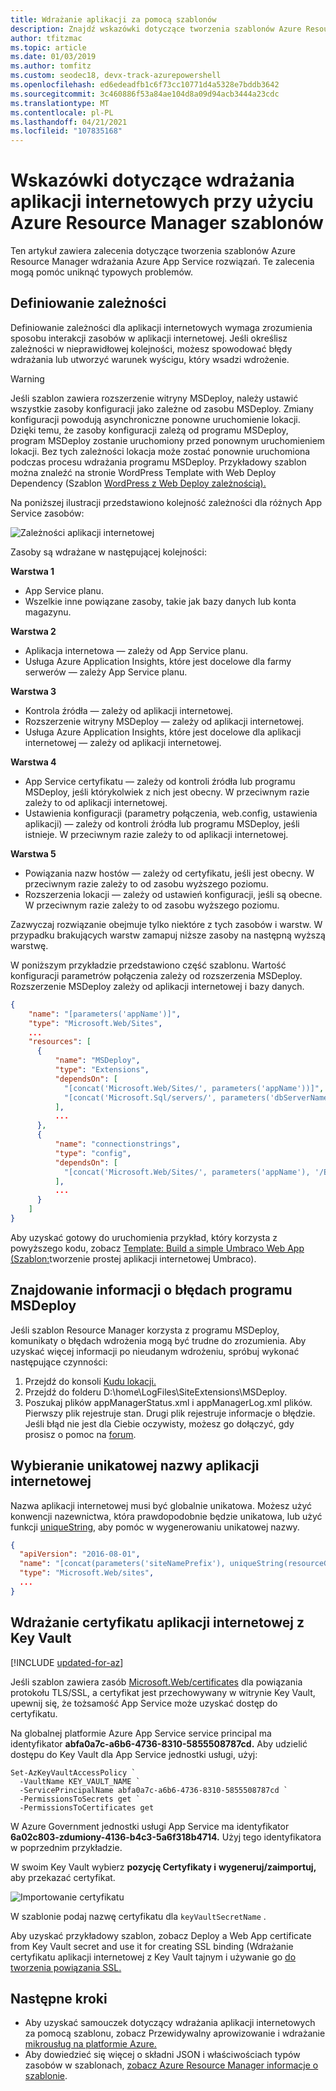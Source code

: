 ```yaml
---
title: Wdrażanie aplikacji za pomocą szablonów
description: Znajdź wskazówki dotyczące tworzenia szablonów Azure Resource Manager do aprowizowania i wdrażania App Service aplikacji.
author: tfitzmac
ms.topic: article
ms.date: 01/03/2019
ms.author: tomfitz
ms.custom: seodec18, devx-track-azurepowershell
ms.openlocfilehash: ed6edeadfb1c6f73cc10771d4a5328e7bddb3642
ms.sourcegitcommit: 3c460886f53a84ae104d8a09d94acb3444a23cdc
ms.translationtype: MT
ms.contentlocale: pl-PL
ms.lasthandoff: 04/21/2021
ms.locfileid: "107835168"
---
```

# <a name="guidance-on-deploying-web-apps-by-using-azure-resource-manager-templates"></a>Wskazówki dotyczące wdrażania aplikacji internetowych przy użyciu Azure Resource Manager szablonów

Ten artykuł zawiera zalecenia dotyczące tworzenia szablonów Azure Resource Manager wdrażania Azure App Service rozwiązań. Te zalecenia mogą pomóc uniknąć typowych problemów.

## <a name="define-dependencies"></a>Definiowanie zależności

Definiowanie zależności dla aplikacji internetowych wymaga zrozumienia sposobu interakcji zasobów w aplikacji internetowej. Jeśli określisz zależności w nieprawidłowej kolejności, możesz spowodować błędy wdrażania lub utworzyć warunek wyścigu, który wsadzi wdrożenie.

> [!WARNING]
> Jeśli szablon zawiera rozszerzenie witryny MSDeploy, należy ustawić wszystkie zasoby konfiguracji jako zależne od zasobu MSDeploy. Zmiany konfiguracji powodują asynchroniczne ponowne uruchomienie lokacji. Dzięki temu, że zasoby konfiguracji zależą od programu MSDeploy, program MSDeploy zostanie uruchomiony przed ponownym uruchomieniem lokacji. Bez tych zależności lokacja może zostać ponownie uruchomiona podczas procesu wdrażania programu MSDeploy. Przykładowy szablon można znaleźć na stronie WordPress Template with Web Deploy Dependency (Szablon [WordPress z Web Deploy zależnością).](https://github.com/davidebbo/AzureWebsitesSamples/blob/master/ARMTemplates/WordpressTemplateWebDeployDependency.json)

Na poniższej ilustracji przedstawiono kolejność zależności dla różnych App Service zasobów:

![Zależności aplikacji internetowej](media/web-sites-rm-template-guidance/web-dependencies.png)

Zasoby są wdrażane w następującej kolejności:

**Warstwa 1**
* App Service planu.
* Wszelkie inne powiązane zasoby, takie jak bazy danych lub konta magazynu.

**Warstwa 2**
* Aplikacja internetowa — zależy od App Service planu.
* Usługa Azure Application Insights, które jest docelowe dla farmy serwerów — zależy App Service planu.

**Warstwa 3**
* Kontrola źródła — zależy od aplikacji internetowej.
* Rozszerzenie witryny MSDeploy — zależy od aplikacji internetowej.
* Usługa Azure Application Insights, które jest docelowe dla aplikacji internetowej — zależy od aplikacji internetowej.

**Warstwa 4**
* App Service certyfikatu — zależy od kontroli źródła lub programu MSDeploy, jeśli którykolwiek z nich jest obecny. W przeciwnym razie zależy to od aplikacji internetowej.
* Ustawienia konfiguracji (parametry połączenia, web.config, ustawienia aplikacji) — zależy od kontroli źródła lub programu MSDeploy, jeśli istnieje. W przeciwnym razie zależy to od aplikacji internetowej.

**Warstwa 5**
* Powiązania nazw hostów — zależy od certyfikatu, jeśli jest obecny. W przeciwnym razie zależy to od zasobu wyższego poziomu.
* Rozszerzenia lokacji — zależy od ustawień konfiguracji, jeśli są obecne. W przeciwnym razie zależy to od zasobu wyższego poziomu.

Zazwyczaj rozwiązanie obejmuje tylko niektóre z tych zasobów i warstw. W przypadku brakujących warstw zamapuj niższe zasoby na następną wyższą warstwę.

W poniższym przykładzie przedstawiono część szablonu. Wartość konfiguracji parametrów połączenia zależy od rozszerzenia MSDeploy. Rozszerzenie MSDeploy zależy od aplikacji internetowej i bazy danych. 

```json
{
    "name": "[parameters('appName')]",
    "type": "Microsoft.Web/Sites",
    ...
    "resources": [
      {
          "name": "MSDeploy",
          "type": "Extensions",
          "dependsOn": [
            "[concat('Microsoft.Web/Sites/', parameters('appName'))]",
            "[concat('Microsoft.Sql/servers/', parameters('dbServerName'), '/databases/', parameters('dbName'))]",
          ],
          ...
      },
      {
          "name": "connectionstrings",
          "type": "config",
          "dependsOn": [
            "[concat('Microsoft.Web/Sites/', parameters('appName'), '/Extensions/MSDeploy')]"
          ],
          ...
      }
    ]
}
```

Aby uzyskać gotowy do uruchomienia przykład, który korzysta z powyższego kodu, zobacz [Template: Build a simple Umbraco Web App (Szablon:](https://github.com/Azure/azure-quickstart-templates/tree/master/umbraco-webapp-simple)tworzenie prostej aplikacji internetowej Umbraco).

## <a name="find-information-about-msdeploy-errors"></a>Znajdowanie informacji o błędach programu MSDeploy

Jeśli szablon Resource Manager korzysta z programu MSDeploy, komunikaty o błędach wdrożenia mogą być trudne do zrozumienia. Aby uzyskać więcej informacji po nieudanym wdrożeniu, spróbuj wykonać następujące czynności:

1. Przejdź do konsoli [Kudu lokacji.](https://github.com/projectkudu/kudu/wiki/Kudu-console)
2. Przejdź do folderu D:\home\LogFiles\SiteExtensions\MSDeploy.
3. Poszukaj plików appManagerStatus.xml i appManagerLog.xml plików. Pierwszy plik rejestruje stan. Drugi plik rejestruje informacje o błędzie. Jeśli błąd nie jest dla Ciebie oczywisty, możesz go dołączyć, gdy prosisz o pomoc na [forum](/answers/topics/azure-webapps.html).

## <a name="choose-a-unique-web-app-name"></a>Wybieranie unikatowej nazwy aplikacji internetowej

Nazwa aplikacji internetowej musi być globalnie unikatowa. Możesz użyć konwencji nazewnictwa, która prawdopodobnie będzie unikatowa, lub użyć funkcji [uniqueString,](../azure-resource-manager/templates/template-functions-string.md#uniquestring) aby pomóc w wygenerowaniu unikatowej nazwy.

```json
{
  "apiVersion": "2016-08-01",
  "name": "[concat(parameters('siteNamePrefix'), uniqueString(resourceGroup().id))]",
  "type": "Microsoft.Web/sites",
  ...
}
```

## <a name="deploy-web-app-certificate-from-key-vault"></a>Wdrażanie certyfikatu aplikacji internetowej z Key Vault

[!INCLUDE [updated-for-az](../../includes/updated-for-az.md)]

Jeśli szablon zawiera zasób [Microsoft.Web/certificates](/azure/templates/microsoft.web/certificates) dla powiązania protokołu TLS/SSL, a certyfikat jest przechowywany w witrynie Key Vault, upewnij się, że tożsamość App Service może uzyskać dostęp do certyfikatu.

Na globalnej platformie Azure App Service service principal ma identyfikator **abfa0a7c-a6b6-4736-8310-5855508787cd.** Aby udzielić dostępu do Key Vault dla App Service jednostki usługi, użyj:

```azurepowershell-interactive
Set-AzKeyVaultAccessPolicy `
  -VaultName KEY_VAULT_NAME `
  -ServicePrincipalName abfa0a7c-a6b6-4736-8310-5855508787cd `
  -PermissionsToSecrets get `
  -PermissionsToCertificates get
```

W Azure Government jednostki usługi App Service ma identyfikator **6a02c803-zdumiony-4136-b4c3-5a6f318b4714.** Użyj tego identyfikatora w poprzednim przykładzie.

W swoim Key Vault wybierz **pozycję Certyfikaty i** **wygeneruj/zaimportuj,** aby przekazać certyfikat.

![Importowanie certyfikatu](media/web-sites-rm-template-guidance/import-certificate.png)

W szablonie podaj nazwę certyfikatu dla `keyVaultSecretName` .

Aby uzyskać przykładowy szablon, zobacz Deploy a Web App certificate from Key Vault secret and use it for creating SSL binding (Wdrażanie certyfikatu aplikacji internetowej z Key Vault tajnym i używanie go [do tworzenia powiązania SSL.](https://github.com/Azure/azure-quickstart-templates/tree/master/201-web-app-certificate-from-key-vault)

## <a name="next-steps"></a>Następne kroki

* Aby uzyskać samouczek dotyczący wdrażania aplikacji internetowych za pomocą szablonu, zobacz Przewidywalny aprowizowanie i wdrażanie [mikrousług na platformie Azure.](deploy-complex-application-predictably.md)
* Aby dowiedzieć się więcej o składni JSON i właściwościach typów zasobów w szablonach, [zobacz Azure Resource Manager informacje o szablonie](/azure/templates/).
